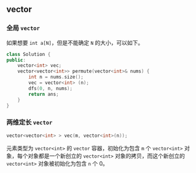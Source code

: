 ## vector

### 全局 `vector`

如果想要 `int a[N]`，但是不能确定 `N` 的大小，可以如下。

```cpp
class Solution {
public:
    vector<int> vec;
    vector<vector<int>> permute(vector<int>& nums) {
        int n = nums.size();
        vec = vector<int> (n);
        dfs(0, n, nums);
        return ans;
    }
}
```

### 两维定长 `vector`

```cpp
vector<vector<int> > vec(m, vector<int>(n));
```

元素类型为 `vector<int>` 的 `vector` 容器，初始化为包含 `m` 个 `vector<int>` 对象，每个对象都是一个新创立的 `vector<int>` 对象的拷贝，而这个新创立的 `vector<int>` 对象被初始化为包含 `n` 个 0。

